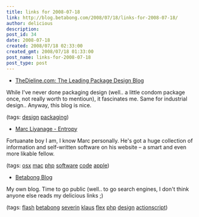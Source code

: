 ```yaml
---
title: links for 2008-07-18
link: http://blog.betabong.com/2008/07/18/links-for-2008-07-18/
author: delicious
description: 
post_id: 34
date: 2008-07-18
created: 2008/07/18 02:33:00
created_gmt: 2008/07/18 01:33:00
post_name: links-for-2008-07-18
post_type: post
---
```



* [TheDieline.com: The Leading Package Design Blog](http://www.thedieline.com/blog/)

While I've never done packaging design (well.. a little condom package once, not really worth to mentioun), it fascinates me. Same for industrial design.. Anyway, this blog is nice.

(tags: [design](http://del.icio.us/sok/design) [packaging](http://del.icio.us/sok/packaging))

  * [Marc Liyanage - Entropy](http://www.entropy.ch/home/)

Fortuanate boy I am, I know Marc personally. He's got a huge collection of information and self-written software on his website – a smart and even more likable fellow.

(tags: [osx](http://del.icio.us/sok/osx) [mac](http://del.icio.us/sok/mac) [php](http://del.icio.us/sok/php) [software](http://del.icio.us/sok/software) [code](http://del.icio.us/sok/code) [apple](http://del.icio.us/sok/apple))

  * [Betabong Blog](/)

My own blog. Time to go public (well.. to go search engines, I don't think anyone else reads my delicious links ;)

(tags: [flash](http://del.icio.us/sok/flash) [betabong](http://del.icio.us/sok/betabong) [severin](http://del.icio.us/sok/severin) [klaus](http://del.icio.us/sok/klaus) [flex](http://del.icio.us/sok/flex) [php](http://del.icio.us/sok/php) [design](http://del.icio.us/sok/design) [actionscript](http://del.icio.us/sok/actionscript))
